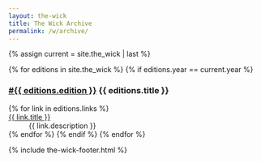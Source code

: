 ```yaml
---
layout: the-wick
title: The Wick Archive
permalink: /w/archive/
---
```


{% assign current = site.the_wick | last %}

<dl>
  {% for editions in site.the_wick %}
  {% if editions.year == current.year %}
  <dt><h3><a href="/w/{{ editions.edition }}/">#{{ editions.edition }}</a> {{ editions.title }}</h3></dt>
  {% for link in editions.links %}
  <dt><a href="{{ link.url }}">{{ link.title }}</a></dt>
  <dd>{{ link.description }}</dd>
<!--   <dd>{% for tag in link.tags %}
  {{ tag }} {% endfor %}</dd> -->
  {% endfor %}
  {% endif %}  
  {% endfor %}
</dl>

{% include the-wick-footer.html %}
